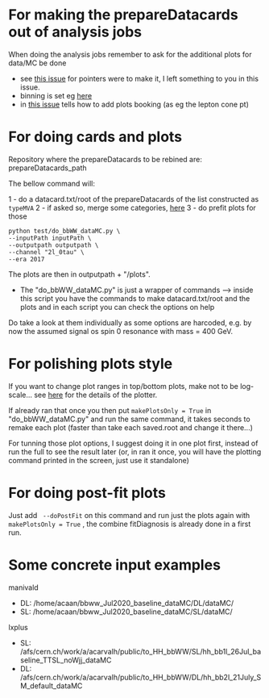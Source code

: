 # For making the prepareDatacards out of analysis jobs

When doing the analysis jobs remember to ask for the additional plots for data/MC be done
- see [this issue](https://github.com/HEP-KBFI/hh-bbww/issues/14)  for pointers were to make it, I left something to you in this issue.
- binning is set eg [here](https://github.com/HEP-KBFI/hh-bbww/blob/66a4fe8f5461f2ac1a2ba1c9c86c4458fe86111e/src/EvtHistManager_hh_bb2l.cc#L179-L187)
- in [this issue](https://github.com/HEP-KBFI/hh-bbww/issues/16) tells how to add plots booking (as eg the lepton cone pt)

# For doing cards and plots

Repository where the prepareDatacards to be rebined are: prepareDatacards_path

The bellow command will:

1 - do a datacard.txt/root of the prepareDatacards of the list constructed as `typeMVA`
2 - if asked so, merge some categories, [here](https://github.com/HEP-KBFI/CombineHarvester/blob/fd6a86d02f87b0746601c6850805f27c2bafed0d/ttH_htt/test/do_bbWW_dataMC.py#L117-L123)
3 - do prefit plots for those

```
python test/do_bbWW_dataMC.py \
--inputPath inputPath \
--outputpath outputpath \
--channel "2l_0tau" \
--era 2017
```

The plots are then in outputpath + "/plots".

- The "do_bbWW_dataMC.py" is just a wrapper of commands --> inside this script you have the commands to make datacard.txt/root and the plots and in each script you can check the options on help

Do take a look at them individually as some options are harcoded, e.g. by now the assumed signal os spin 0 resonance with mass = 400 GeV.

# For polishing plots style

If you want to change plot ranges in top/bottom plots, make not to be log-scale... see [here](https://github.com/HEP-KBFI/CombineHarvester/blob/f49bcb33223b2019ffcbbc584bac7508c4868985/ttH_htt/instructions/README_plotter.md) for the details of the plotter.

If already ran that once  you then put `makePlotsOnly = True` in "do_bbWW_dataMC.py" and run the same command, it takes seconds to remake each plot (faster than take each saved.root and change it there...)

For tunning those plot options, I suggest doing it in one plot first, instead of run the full to see the result later (or, in ran it once, you will have the plotting command printed in the screen, just use it standalone)

# For doing post-fit plots

Just add ` --doPostFit` on this command and run just the plots again with `makePlotsOnly = True` , the combine fitDiagnosis is already done in a first run.

# Some concrete input examples

manivald
- DL:  /home/acaan/bbww_Jul2020_baseline_dataMC/DL/dataMC/
- SL: /home/acaan/bbww_Jul2020_baseline_dataMC/SL/dataMC/

lxplus
- SL: /afs/cern.ch/work/a/acarvalh/public/to_HH_bbWW/SL/hh_bb1l_26Jul_baseline_TTSL_noWjj_dataMC
- DL: /afs/cern.ch/work/a/acarvalh/public/to_HH_bbWW/DL/hh_bb2l_21July_SM_default_dataMC
